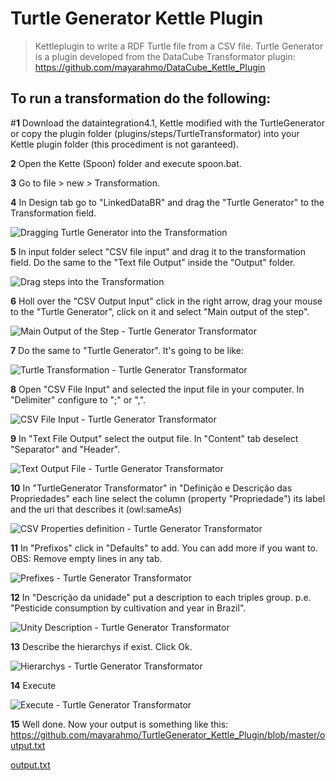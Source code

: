 # Turtle Generator Kettle Plugin 
> Kettleplugin to write a RDF Turtle file from a CSV file.
Turtle Generator is a plugin developed from the DataCube Transformator plugin: https://github.com/mayarahmo/DataCube_Kettle_Plugin

To run a transformation do the following:
--- 
#**1** Download the dataintegration4.1, Kettle modified with the TurtleGenerator
or copy the plugin folder (plugins/steps/TurtleTransformator) into your Kettle plugin folder (this procediment is not garanteed).

**2** Open the Kette (Spoon) folder and execute spoon.bat.  

**3** Go to file > new > Transformation.

**4** In Design tab go to "LinkedDataBR" and drag the "Turtle Generator" to the Transformation field.

![Dragging Turtle Generator into the Transformation](https://user-images.githubusercontent.com/8130000/29002728-6d692260-7a7f-11e7-9135-d5b2971da22f.png)

**5** In input folder select "CSV file input" and drag it to the transformation field. Do the same to the "Text file Output" inside the "Output" folder.

![Drag steps into the Transformation](https://user-images.githubusercontent.com/8130000/29002731-74ae7822-7a7f-11e7-8ec4-7ae45fdf8d61.png)

**6** Holl over the "CSV Output Input" click in the right arrow, drag your mouse to the "Turtle Generator", click on it and select "Main output of the step". 
 
![Main Output of the Step - Turtle Generator Transformator](https://user-images.githubusercontent.com/8130000/29002946-038776b2-7a84-11e7-82e1-36fae0b55674.png)
 
**7** Do the same to "Turtle Generator". It's going to be like:

![Turtle Transformation - Turtle Generator Transformator](https://user-images.githubusercontent.com/8130000/29002734-7947c596-7a7f-11e7-988f-8e50f0db2471.png)

**8** Open "CSV File Input" and selected the input file in your computer. In "Delimiter" configure to ";" or ",".

![CSV File Input - Turtle Generator Transformator](https://user-images.githubusercontent.com/8130000/29244002-f0cb0b88-7f83-11e7-8bb9-945f2e00aa6d.png)

**9** In "Text File Output" select the output file. In "Content" tab deselect "Separator" and "Header".

![Text Output File - Turtle Generator Transformator](https://user-images.githubusercontent.com/8130000/29244074-b38b8926-7f85-11e7-9594-65ce176876d1.png)

**10** In "TurtleGenerator Transformator" in "Definição e Descrição das Propriedades" each line select the column (property "Propriedade") its label and the uri that describes it (owl:sameAs) 

![CSV Properties definition - Turtle Generator Transformator](https://user-images.githubusercontent.com/8130000/29320784-b1dc4db0-81ae-11e7-826b-ba74783a6cbf.png)

**11** In "Prefixos" click in "Defaults" to add. You can add more if you want to. OBS: Remove empty lines in any tab.

![Prefixes - Turtle Generator Transformator](https://user-images.githubusercontent.com/8130000/29320944-3f62ecd4-81af-11e7-9be0-1b0b7f70c624.png)

**12** In "Descrição da unidade" put a description to each triples group. p.e. "Pesticide consumption by cultivation and year in Brazil".

![Unity Description - Turtle Generator Transformator](https://user-images.githubusercontent.com/8130000/29321151-e0729750-81af-11e7-80f1-75dabb73f141.png)

**13** Describe the hierarchys if exist. Click Ok.

![Hierarchys - Turtle Generator Transformator](https://user-images.githubusercontent.com/8130000/29321295-5c6759e0-81b0-11e7-953c-aa4c5849a661.png)

**14** Execute

![Execute - Turtle Generator Transformator](https://user-images.githubusercontent.com/8130000/29002755-f448538c-7a7f-11e7-8215-9e913e64ec57.png)

**15** Well done. Now your output is something like this: https://github.com/mayarahmo/TurtleGenerator_Kettle_Plugin/blob/master/output.txt

[output.txt](https://github.com/mayarahmo/TurtleGenerator_Kettle_Plugin/files/1225533/output.txt)



 
